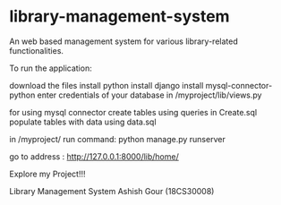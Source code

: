 # library-management-system

An web based management system for various library-related functionalities.

To run the application:

download the files
install python
install django
install mysql-connector-python
enter credentials of your database in /myproject/lib/views.py

for using mysql connector
create tables using queries in Create.sql
populate tables with data using data.sql

in /myproject/
run command: python manage.py runserver

go to address : http://127.0.0.1:8000/lib/home/

Explore my Project!!!


Library Management System
Ashish Gour (18CS30008)
